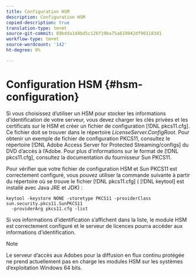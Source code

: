```yaml
---
title: Configuration HSM
description: Configuration HSM
copied-description: true
translation-type: tm+mt
source-git-commit: 89bdda1d4bd5c126f19ba75a819942df901183d1
workflow-type: tm+mt
source-wordcount: '142'
ht-degree: 0%

---
```



# Configuration HSM {#hsm-configuration}

Si vous choisissez d’utiliser un HSM pour stocker les informations d’identification de votre serveur, vous devez charger les clés privées et les certificats sur le HSM et créer un fichier de configuration [!DNL pkcs11.cfg]. Ce fichier doit se trouver dans le répertoire *LicenseServer.ConfigRoot*. Pour obtenir un exemple de fichier de configuration PKCS11, consultez le répertoire [!DNL Adobe Access Server for Protected Streaming/configs] du DVD d’accès à l’Adobe. Pour plus d&#39;informations sur le format de [!DNL pkcs11.cfg], consultez la documentation du fournisseur Sun PKCS11.

Pour vérifier que votre fichier de configuration HSM et Sun PKCS11 est correctement configuré, vous pouvez utiliser la commande suivante à partir du répertoire où se trouve le fichier [!DNL pkcs11.cfg] ( [!DNL keytool] est installé avec Java JRE et JDK) :

```
keytool -keystore NONE -storetype PKCS11 -providerClass sun.security.pkcs11.SunPKCS11 
  -providerArg pkcs11.cfg -list
```

Si vos informations d’identification s’affichent dans la liste, le module HSM est correctement configuré et le serveur de licences pourra accéder aux informations d’identification.

>[!NOTE]
>
>Le serveur d’accès aux Adobes pour la diffusion en flux continu protégée ne prend actuellement pas en charge les modules HSM sur les systèmes d’exploitation Windows 64 bits.
